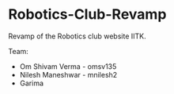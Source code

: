 # Robotics-Club-Revamp
Revamp of the Robotics club website IITK.

Team:
- Om Shivam Verma - omsv135
- Nilesh Maneshwar - mnilesh2
- Garima
